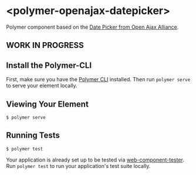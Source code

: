 # \<polymer-openajax-datepicker\>

Polymer component based on the [Date Picker from Open Ajax Alliance](http://www.oaa-accessibility.org/examplep/datepicker1/).

## WORK IN PROGRESS


## Install the Polymer-CLI

First, make sure you have the [Polymer CLI](https://www.npmjs.com/package/polymer-cli) installed. Then run `polymer serve` to serve your element locally.

## Viewing Your Element

```
$ polymer serve
```

## Running Tests

```
$ polymer test
```

Your application is already set up to be tested via [web-component-tester](https://github.com/Polymer/web-component-tester). Run `polymer test` to run your application's test suite locally.
